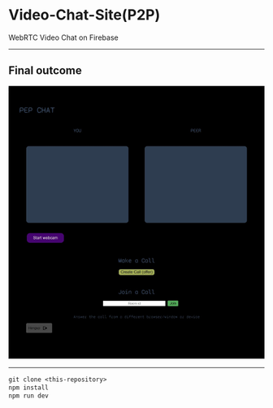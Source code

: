# Video-Chat-Site(P2P)
WebRTC Video Chat on Firebase
***
## Final outcome
<img title="a title" alt="Alt text" src="/VideoChatWebRTCFirebase.jpg">

***
```
git clone <this-repository>
npm install
npm run dev
```
